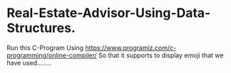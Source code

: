 # Real-Estate-Advisor-Using-Data-Structures.

Run this C-Program Using https://www.programiz.com/c-programming/online-compiler/
So that it supports to display emoji that we have used........
